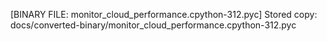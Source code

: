 [BINARY FILE: monitor_cloud_performance.cpython-312.pyc]
Stored copy: docs/converted-binary/monitor_cloud_performance.cpython-312.pyc
